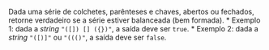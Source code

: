 Dada uma série de colchetes, parênteses e chaves, abertos ou fechados, retorne verdadeiro se a série estiver balanceada (bem formada).
    * Exemplo 1: dada a *string* ```"([]) [] ({})"```, a saída deve ser ```true```.
    * Exemplo 2: dada a *string* ```"([)]"``` ou ```"((()"```, a saída deve ser ```false```.